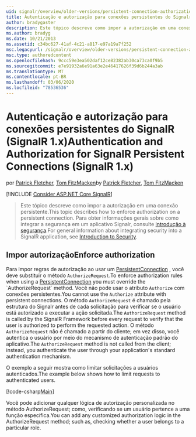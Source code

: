 ```yaml
---
uid: signalr/overview/older-versions/persistent-connection-authorization
title: Autenticação e autorização para conexões persistentes do Signalr (Signalr 1. x) | Microsoft Docs
author: bradygaster
description: Este tópico descreve como impor a autorização em uma conexão persistente. Para obter informações gerais sobre como integrar a segurança em um aplicativo Signalr,...
ms.author: bradyg
ms.date: 10/21/2013
ms.assetid: c34bc627-41af-4c21-a817-e97a19a7f252
msc.legacyurl: /signalr/overview/older-versions/persistent-connection-authorization
msc.type: authoredcontent
ms.openlocfilehash: 9ccc59e3ea502daf12ce82382ab30ca73ca0f9b5
ms.sourcegitcommit: e7e91932a6e91a63e2e46417626f39d6b244a3ab
ms.translationtype: MT
ms.contentlocale: pt-BR
ms.lasthandoff: 03/06/2020
ms.locfileid: "78536536"
---
```

# <a name="authentication-and-authorization-for-signalr-persistent-connections-signalr-1x"></a><span data-ttu-id="c5413-104">Autenticação e autorização para conexões persistentes do SignalR (SignalR 1.x)</span><span class="sxs-lookup"><span data-stu-id="c5413-104">Authentication and Authorization for SignalR Persistent Connections (SignalR 1.x)</span></span>

<span data-ttu-id="c5413-105">por [Patrick Fletcher](https://github.com/pfletcher), [Tom FitzMacken](https://github.com/tfitzmac)</span><span class="sxs-lookup"><span data-stu-id="c5413-105">by [Patrick Fletcher](https://github.com/pfletcher), [Tom FitzMacken](https://github.com/tfitzmac)</span></span>

[!INCLUDE [Consider ASP.NET Core SignalR](~/includes/signalr/signalr-version-disambiguation.md)]

> <span data-ttu-id="c5413-106">Este tópico descreve como impor a autorização em uma conexão persistente.</span><span class="sxs-lookup"><span data-stu-id="c5413-106">This topic describes how to enforce authorization on a persistent connection.</span></span> <span data-ttu-id="c5413-107">Para obter informações gerais sobre como integrar a segurança em um aplicativo Signalr, consulte [introdução à segurança](index.md).</span><span class="sxs-lookup"><span data-stu-id="c5413-107">For general information about integrating security into a SignalR application, see [Introduction to Security](index.md).</span></span>

## <a name="enforce-authorization"></a><span data-ttu-id="c5413-108">Impor autorização</span><span class="sxs-lookup"><span data-stu-id="c5413-108">Enforce authorization</span></span>

<span data-ttu-id="c5413-109">Para impor regras de autorização ao usar um [PersistentConnection](https://msdn.microsoft.com/library/microsoft.aspnet.signalr.persistentconnection(v=vs.111).aspx) , você deve substituir o método `AuthorizeRequest`.</span><span class="sxs-lookup"><span data-stu-id="c5413-109">To enforce authorization rules when using a [PersistentConnection](https://msdn.microsoft.com/library/microsoft.aspnet.signalr.persistentconnection(v=vs.111).aspx) you must override the `AuthorizeRequest` method.</span></span> <span data-ttu-id="c5413-110">Você não pode usar o atributo `Authorize` com conexões persistentes.</span><span class="sxs-lookup"><span data-stu-id="c5413-110">You cannot use the `Authorize` attribute with persistent connections.</span></span> <span data-ttu-id="c5413-111">O método `AuthorizeRequest` é chamado pela estrutura do Signalr antes de cada solicitação para verificar se o usuário está autorizado a executar a ação solicitada.</span><span class="sxs-lookup"><span data-stu-id="c5413-111">The `AuthorizeRequest` method is called by the SignalR Framework before every request to verify that the user is authorized to perform the requested action.</span></span> <span data-ttu-id="c5413-112">O método `AuthorizeRequest` não é chamado a partir do cliente; em vez disso, você autentica o usuário por meio do mecanismo de autenticação padrão do aplicativo.</span><span class="sxs-lookup"><span data-stu-id="c5413-112">The `AuthorizeRequest` method is not called from the client; instead, you authenticate the user through your application's standard authentication mechanism.</span></span>

<span data-ttu-id="c5413-113">O exemplo a seguir mostra como limitar solicitações a usuários autenticados.</span><span class="sxs-lookup"><span data-stu-id="c5413-113">The example below shows how to limit requests to authenticated users.</span></span>

[!code-csharp[Main](persistent-connection-authorization/samples/sample1.cs)]

<span data-ttu-id="c5413-114">Você pode adicionar qualquer lógica de autorização personalizada no método AuthorizeRequest; como, verificando se um usuário pertence a uma função específica.</span><span class="sxs-lookup"><span data-stu-id="c5413-114">You can add any customized authorization logic in the AuthorizeRequest method; such as, checking whether a user belongs to a particular role.</span></span>
